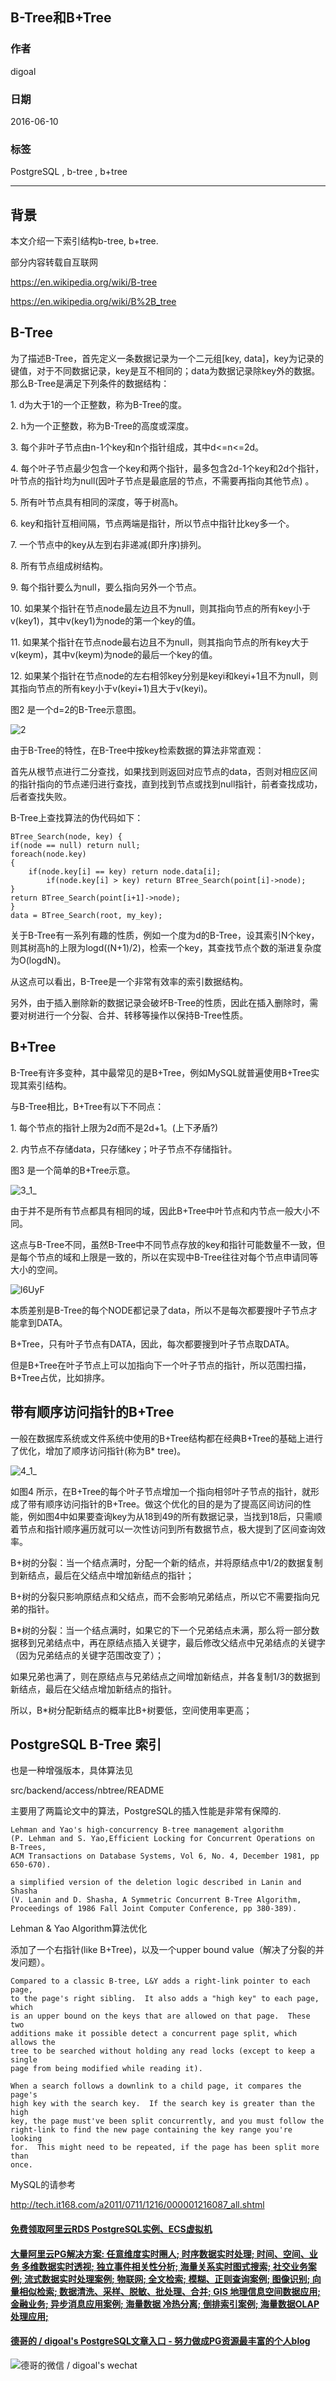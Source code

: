 ## B-Tree和B+Tree       
                                                                                                                                  
### 作者                                                                                                                                 
digoal                                                                                                                                  
                                                                                                                                  
### 日期                                                                                                                                
2016-06-10                                          
                                                                                                                                  
### 标签                                                                                                                                
PostgreSQL , b-tree , b+tree                                                                                                            
                                                                    
----                                                                                                                                
                                                                        
## 背景                    
本文介绍一下索引结构b-tree, b+tree.    
    
部分内容转载自互联网    
  
https://en.wikipedia.org/wiki/B-tree    
  
https://en.wikipedia.org/wiki/B%2B_tree    
  
## B-Tree    
为了描述B-Tree，首先定义一条数据记录为一个二元组[key, data]，key为记录的键值，对于不同数据记录，key是互不相同的；data为数据记录除key外的数据。那么B-Tree是满足下列条件的数据结构：    
  
1\. d为大于1的一个正整数，称为B-Tree的度。    
  
2\. h为一个正整数，称为B-Tree的高度或深度。    
  
3\. 每个非叶子节点由n-1个key和n个指针组成，其中d<=n<=2d。    
  
4\. 每个叶子节点最少包含一个key和两个指针，最多包含2d-1个key和2d个指针，叶节点的指针均为null(因叶子节点是最底层的节点，不需要再指向其他节点) 。    
  
5\. 所有叶节点具有相同的深度，等于树高h。    
  
6\. key和指针互相间隔，节点两端是指针，所以节点中指针比key多一个。    
  
7\. 一个节点中的key从左到右非递减(即升序)排列。    
  
8\. 所有节点组成树结构。    
  
9\. 每个指针要么为null，要么指向另外一个节点。    
  
10\. 如果某个指针在节点node最左边且不为null，则其指向节点的所有key小于v(key1)，其中v(key1)为node的第一个key的值。    
  
11\. 如果某个指针在节点node最右边且不为null，则其指向节点的所有key大于v(keym)，其中v(keym)为node的最后一个key的值。    
  
12\. 如果某个指针在节点node的左右相邻key分别是keyi和keyi+1且不为null，则其指向节点的所有key小于v(keyi+1)且大于v(keyi)。    
  
图2 是一个d=2的B-Tree示意图。    
  
![2](20160610_01_pic_001.png)  
  
由于B-Tree的特性，在B-Tree中按key检索数据的算法非常直观：    
  
首先从根节点进行二分查找，如果找到则返回对应节点的data，否则对相应区间的指针指向的节点递归进行查找，直到找到节点或找到null指针，前者查找成功，后者查找失败。    
  
B-Tree上查找算法的伪代码如下：      
  
```  
BTree_Search(node, key) {  
if(node == null) return null;  
foreach(node.key)  
{  
    if(node.key[i] == key) return node.data[i];  
        if(node.key[i] > key) return BTree_Search(point[i]->node);  
}  
return BTree_Search(point[i+1]->node);  
}  
data = BTree_Search(root, my_key);  
```  
  
关于B-Tree有一系列有趣的性质，例如一个度为d的B-Tree，设其索引N个key，则其树高h的上限为logd((N+1)/2)，检索一个key，其查找节点个数的渐进复杂度为O(logdN)。    
  
从这点可以看出，B-Tree是一个非常有效率的索引数据结构。      
  
另外，由于插入删除新的数据记录会破坏B-Tree的性质，因此在插入删除时，需要对树进行一个分裂、合并、转移等操作以保持B-Tree性质。    
  
## B+Tree  
B-Tree有许多变种，其中最常见的是B+Tree，例如MySQL就普遍使用B+Tree实现其索引结构。  
  
与B-Tree相比，B+Tree有以下不同点：      
  
1\. 每个节点的指针上限为2d而不是2d+1。(上下矛盾?)      
  
2\. 内节点不存储data，只存储key；叶子节点不存储指针。    
  
图3 是一个简单的B+Tree示意。    
  
![3_1_](20160610_01_pic_002.png)  
  
由于并不是所有节点都具有相同的域，因此B+Tree中叶节点和内节点一般大小不同。    
  
这点与B-Tree不同，虽然B-Tree中不同节点存放的key和指针可能数量不一致，但是每个节点的域和上限是一致的，所以在实现中B-Tree往往对每个节点申请同等大小的空间。    
  
![l6UyF](20160610_01_pic_003.png)  
  
本质差别是B-Tree的每个NODE都记录了data，所以不是每次都要搜叶子节点才能拿到DATA。    
  
B+Tree，只有叶子节点有DATA，因此，每次都要搜到叶子节点取DATA。    
  
但是B+Tree在叶子节点上可以加指向下一个叶子节点的指针，所以范围扫描，B+Tree占优，比如排序。    
  
## 带有顺序访问指针的B+Tree  
一般在数据库系统或文件系统中使用的B+Tree结构都在经典B+Tree的基础上进行了优化，增加了顺序访问指针(称为B* tree)。  
  
![4_1_](20160610_01_pic_004.png)  
  
如图4 所示，在B+Tree的每个叶子节点增加一个指向相邻叶子节点的指针，就形成了带有顺序访问指针的B+Tree。做这个优化的目的是为了提高区间访问的性能，例如图4中如果要查询key为从18到49的所有数据记录，当找到18后，只需顺着节点和指针顺序遍历就可以一次性访问到所有数据节点，极大提到了区间查询效率。    
    
B+树的分裂：当一个结点满时，分配一个新的结点，并将原结点中1/2的数据复制到新结点，最后在父结点中增加新结点的指针；    
  
B+树的分裂只影响原结点和父结点，而不会影响兄弟结点，所以它不需要指向兄弟的指针。    
    
B*树的分裂：当一个结点满时，如果它的下一个兄弟结点未满，那么将一部分数据移到兄弟结点中，再在原结点插入关键字，最后修改父结点中兄弟结点的关键字（因为兄弟结点的关键字范围改变了）；    
  
如果兄弟也满了，则在原结点与兄弟结点之间增加新结点，并各复制1/3的数据到新结点，最后在父结点增加新结点的指针。      
    
所以，B*树分配新结点的概率比B+树要低，空间使用率更高；      
    
## PostgreSQL B-Tree 索引  
也是一种增强版本，具体算法见      
  
src/backend/access/nbtree/README    
  
主要用了两篇论文中的算法，PostgreSQL的插入性能是非常有保障的.      
  
```  
Lehman and Yao's high-concurrency B-tree management algorithm     
(P. Lehman and S. Yao,Efficient Locking for Concurrent Operations on B-Trees,   
ACM Transactions on Database Systems, Vol 6, No. 4, December 1981, pp 650-670).       
  
a simplified version of the deletion logic described in Lanin and Shasha     
(V. Lanin and D. Shasha, A Symmetric Concurrent B-Tree Algorithm,    
Proceedings of 1986 Fall Joint Computer Conference, pp 380-389).      
```  
    
Lehman & Yao Algorithm算法优化     
  
添加了一个右指针(like B+Tree)，以及一个upper bound value（解决了分裂的并发问题）。    
  
```  
Compared to a classic B-tree, L&Y adds a right-link pointer to each page,  
to the page's right sibling.  It also adds a "high key" to each page, which  
is an upper bound on the keys that are allowed on that page.  These two  
additions make it possible detect a concurrent page split, which allows the  
tree to be searched without holding any read locks (except to keep a single  
page from being modified while reading it).  
  
When a search follows a downlink to a child page, it compares the page's  
high key with the search key.  If the search key is greater than the high  
key, the page must've been split concurrently, and you must follow the  
right-link to find the new page containing the key range you're looking  
for.  This might need to be repeated, if the page has been split more than  
once.  
```  
MySQL的请参考   
  
http://tech.it168.com/a2011/0711/1216/000001216087_all.shtml    
   
        
                                                                    
                                                                            
                                           
  
  
  
  
  
  
  
  
  
  
  
  
  
  
  
  
  
  
  
  
  
  
  
  
  
  
  
  
  
  
  
  
  
  
  
  
  
#### [免费领取阿里云RDS PostgreSQL实例、ECS虚拟机](https://www.aliyun.com/database/postgresqlactivity "57258f76c37864c6e6d23383d05714ea")
  
  
#### [大量阿里云PG解决方案: 任意维度实时圈人; 时序数据实时处理; 时间、空间、业务 多维数据实时透视; 独立事件相关性分析; 海量关系实时图式搜索; 社交业务案例; 流式数据实时处理案例; 物联网; 全文检索; 模糊、正则查询案例; 图像识别; 向量相似检索; 数据清洗、采样、脱敏、批处理、合并; GIS 地理信息空间数据应用; 金融业务; 异步消息应用案例; 海量数据 冷热分离; 倒排索引案例; 海量数据OLAP处理应用;](https://yq.aliyun.com/topic/118 "40cff096e9ed7122c512b35d8561d9c8")
  
  
#### [德哥的 / digoal's PostgreSQL文章入口 - 努力做成PG资源最丰富的个人blog](https://github.com/digoal/blog/blob/master/README.md "22709685feb7cab07d30f30387f0a9ae")
  
  
![德哥的微信 / digoal's wechat](../pic/digoal_weixin.jpg "f7ad92eeba24523fd47a6e1a0e691b59")
  
